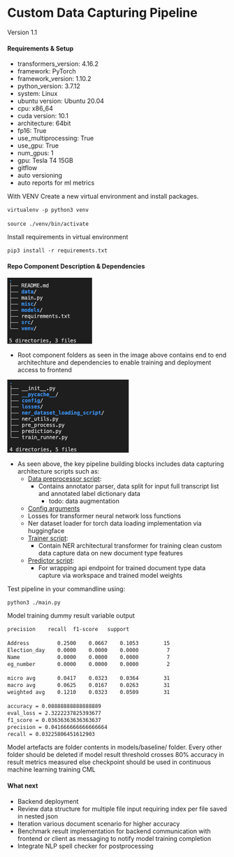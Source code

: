 Custom Data Capturing Pipeline
======================
Version 1.1

#### Requirements & Setup

- transformers_version: 4.16.2
- framework: PyTorch
- framework_version: 1.10.2
- python_version: 3.7.12
- system: Linux
- ubuntu version: Ubuntu 20.04
- cpu: x86_64
- cuda version: 10.1
- architecture: 64bit
- fp16: True
- use_multiprocessing: True
- use_gpu: True
- num_gpus: 1
- gpu: Tesla T4  15GB
- gitflow
- auto versioning
- auto reports for ml metrics

With VENV Create a new virtual environment and install packages.

    virtualenv -p python3 venv

    source ./venv/bin/activate

Install requirements in virtual environment

    pip3 install -r requirements.txt


#### Repo Component Description & Dependencies

![Repo Directory and Components](misc/dir_01.png)

- Root component folders as seen in the image above contains end to end architechture and dependencies to enable training and deployment access to frontend 

![Repo Directory and Components](misc/dir_02.png)

- As seen above, the key pipeline building blocks includes data capturing architecture scripts such as:
    - [Data preprocessor script](src/custom_sb_optics/pre_process.py):
        - Contains annotator parser, data split for input full transcript list and annotated label dictionary data
            - todo: data augmentation
    - [Config arguments](src/custom_sb_optics/config/)
    - Losses for transformer neural network loss functions
    - Ner dataset loader for torch data loading implementation via huggingface
    - [Trainer script](src/custom_sb_optics/train_runner.py):
        - Contain NER architectural transformer for training clean custom data capture data on new document type features
    - [Predictor script](src/custom_sb_optics/prediction.py): 
        - For wrapping api endpoint for trained document type data capture via workspace and trained model weights

Test pipeline in your commandline using:

    python3 ./main.py

Model training dummy result variable output

    precision    recall  f1-score   support

    Address         0.2500    0.0667    0.1053        15
    Election_day    0.0000    0.0000    0.0000         7
    Name            0.0000    0.0000    0.0000         7
    eg_number       0.0000    0.0000    0.0000         2

    micro avg       0.0417    0.0323    0.0364        31
    macro avg       0.0625    0.0167    0.0263        31
    weighted avg    0.1210    0.0323    0.0509        31

    accuracy = 0.08888888888888889
    eval_loss = 2.3222237825393677
    f1_score = 0.03636363636363637
    precision = 0.041666666666666664
    recall = 0.03225806451612903

Model artefacts are folder contents in models/baseline/ folder. Every other folder should be deleted if model result threshold crosses 80% accuracy in result metrics measured else checkpoint should be used in continuous machine learning training CML

#### What next

- Backend deployment
- Review data structure for multiple file input requiring index per file saved in nested json
- Iteration various document scenario for higher accuracy
- Benchmark result implementation for backend communication with frontend or client as messaging to notify model training completion
- Integrate NLP spell checker for postprocessing